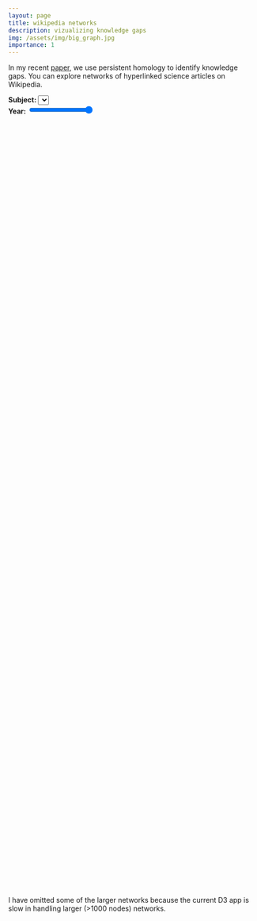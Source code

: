 ```yaml
---
layout: page
title: wikipedia networks
description: vizualizing knowledge gaps
img: /assets/img/big_graph.jpg
importance: 1
---
```


<script type="text/javascript" src="https://d3js.org/d3.v3.min.js"></script>
<script defer type="text/javascript" src="/assets/js/wikinet_viz.js"></script>

In my recent <a href='http://arxiv.org/abs/2010.08381' target='blank'>paper</a>,
 we use persistent homology to identify knowledge gaps. You can explore networks of hyperlinked science articles on Wikipedia.

<div class="container">
  <div class="row">
    <div class="col">
      <strong>Subject: </strong>
      <select></select>
    </div>
    <div class="col" style="white-space: nowrap; overflow-x: auto; overflow-y: hidden;">
      <strong style="display: inline-block;">Year: </strong>
      <input type="range" id="year_slider" min="0" max="10" value="10" step="1">
      <div id="year_label" style="display: inline-block;"></div>
    </div>
  </div>
</div>

<div style="display: flex; justify-content: center; min-height: 20%; height: auto; flex-shrink: 0;">
  <div class="viz" style="position: relative;"></div>
</div>

<div style="display: flex; justify-content: center; min-height: 20%; height: auto; flex-shrink: 0;">
  <div class="viz_bar" style="position: relative;"></div>
</div>

I have omitted some of the larger networks because the current D3 app is slow in handling larger (>1000 nodes) networks.
